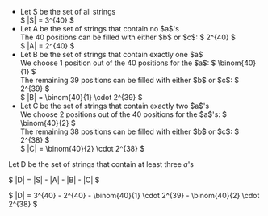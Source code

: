 <ul>
    <li> Let S be the set of all strings <br/> 
    $ |S| = 3^{40} $
    <li> Let A be the set of strings that contain no $a$'s <br/> 
    The 40 positions can be filled with either $b$ or $c$: $ 2^{40} $ <br/> 
    $ |A| = 2^{40} $
    <li> Let B be the set of strings that contain exactly one $a$ <br/> 
    We choose 1 position out of the 40 positions for the $a$: $ \binom{40}{1} $ <br/> 
    The remaining 39 positions can be filled with either $b$ or $c$: $ 2^{39} $ <br/> 
    $ |B| = \binom{40}{1} \cdot 2^{39} $
    <li> Let C be the set of strings that contain exactly two $a$'s <br/> 
    We choose 2 positions out of the 40 positions for the $a$'s: $ \binom{40}{2} $ <br/> 
    The remaining 38 positions can be filled with either $b$ or $c$: $ 2^{38} $ <br/> 
    $ |C| = \binom{40}{2} \cdot 2^{38} $
</ul>

Let D be the set of strings that contain at least three $a$'s

$ |D| = |S| - |A| - |B| - |C| $

$ |D| = 3^{40} - 2^{40} - \binom{40}{1} \cdot 2^{39} - \binom{40}{2} \cdot 2^{38} $
